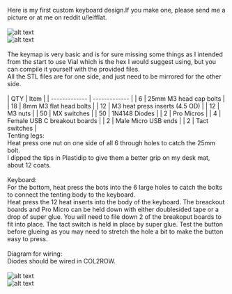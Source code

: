 Here is my first custom keyboard design.If you make one, please send me a picture or at me on reddit u/leifflat.<br>
<br>
![alt text](https://github.com/leafflat/Churri-Handwired-ergo-keyboard/blob/main/IMGS/1b.jpg)<br>
![alt text](https://github.com/leafflat/Churri-Handwired-ergo-keyboard/blob/main/IMGS/2b.jpg)<br>
<br>
The keymap is very basic and is for sure missing some things as I intended from the start to use Vial which is the hex I would suggest using, but you can compile it yourself with the provided files.<br>
All the STL files are for one side, and just need to be mirrored for the other side.<br>
<br>
| QTY  | Item |
| ------------- | ------------- |
| 6  | 25mm M3 head cap bolts  |
| 18 | 8mm M3 flat head bolts  |
| 12  | M3 heat press inserts (4.5 OD) |
| 12  | M3 nuts  |
| 50 | MX switches  |
| 50 | 1N4148 Diodes  |
| 2 | Pro Micros  |
| 4  | Female USB C breakout boards  |
| 2 | Male Micro USB ends  |
| 2  | Tact switches  |
<br>
Tenting legs:<br>
Heat press one nut on one side of all 6 through holes to catch the 25mm bolt.<br>
I dipped the tips in Plastidip to give them a better grip on my desk mat, about 12 coats.<br>
<br>
Keyboard:<br>
For the bottom, heat press the bots into the 6 large holes to catch the bolts to connect the tenting body to the keyboard.<br>
Heat press the 12 heat inserts into the body of the keyboard. The breackout boards and Pro Micro can be held down with either doublesided tape or a drop of super glue. You will need to file down 2 of the breakoput boards to fit into place. The tact switch is held in place by super glue. Test the button before glueing as you may need to stretch the hole a bit to make the button easy to press.<br>
<br>
Diagram for wiring:<br>
Diodes should be wired in COL2ROW.<br>
<br>
![alt text](https://github.com/leafflat/Churri-Handwired-ergo-keyboard/blob/main/IMGS/1a.jpg)<br>
![alt text](https://github.com/leafflat/Churri-Handwired-ergo-keyboard/blob/main/IMGS/2a.jpg)<br>
